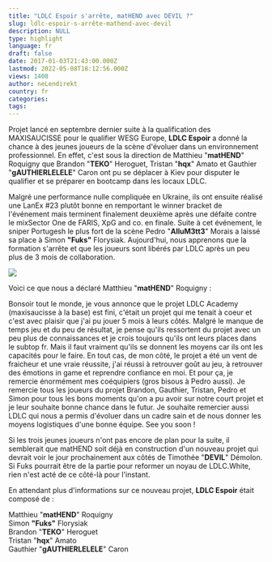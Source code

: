 ```yaml
---
title: "LDLC Espoir s'arrête, matHEND avec DEVIL ?"
slug: ldlc-espoir-s-arrête-mathend-avec-devil
description: NULL
type: highlight
language: fr
draft: false
date: 2017-01-03T21:43:00.000Z
lastmod: 2022-05-08T18:12:56.000Z
views: 1408
author: neLendirekt
country: fr
categories:
tags:
---
```

Projet lancé en septembre dernier suite à la qualification des MAXISAUCISSE pour le qualifier WESG Europe, **LDLC Espoir** a donné la chance à des jeunes joueurs de la scène d'évoluer dans un environnement professionnel. En effet, c'est sous la direction de Matthieu "**matHEND**" Roquigny que Brandon "**TEKO**" Heroguet, Tristan "**hqx**" Amato et Gauthier "**gAUTHIERLELELE**" Caron ont pu se déplacer à Kiev pour disputer le qualifier et se préparer en bootcamp dans les locaux LDLC. 

Malgré une performance nulle compliquée en Ukraine, ils ont ensuite réalisé une LanEx #23 plutôt bonne en remportant le winner bracket de l'événement mais terminent finalement deuxième après une défaite contre le mixSector One de FARIS, XpG and co. en finale. Suite à cet événement, le sniper Portugesh le plus fort de la scène Pedro "**AlluM3tt3**" Morais a laissé sa place à Simon **"Fuks"** Florysiak. Aujourd'hui, nous apprenons que la formation s'arrête et que les joueurs sont libérés par LDLC après un peu plus de 3 mois de collaboration.

![](/storage/images/586c19e3b6936_14757457990674jpeg.jpeg)

Voici ce que nous a déclaré Matthieu "**matHEND**" Roquigny : 

Bonsoir tout le monde, je vous annonce que le projet LDLC Academy (maxisaucisse à la base) est fini, c'était un projet qui me tenait à coeur et c'est avec plaisir que j'ai pu jouer 5 mois à leurs côtés. Malgré le manque de temps jeu et du peu de résultat, je pense qu'ils ressortent du projet avec un peu plus de connaissances et je crois toujours qu'ils ont leurs places dans le subtop fr. Mais il faut vraiment qu'ils se donnent les moyens car ils ont les capacités pour le faire. En tout cas, de mon côté, le projet a été un vent de fraicheur et une vraie réussite, j'ai réussi à retrouver goût au jeu, à retrouver des émotions in game et reprendre confiance en moi. Et pour ça, je remercie énormément mes coéquipiers (gros bisous à Pedro aussi). Je remercie tous les joueurs du projet Brandon, Gauthier, Tristan, Pedro et Simon pour tous les bons moments qu'on a pu avoir sur notre court projet et je leur souhaite bonne chance dans le futur. Je souhaite remercier aussi LDLC qui nous a permis d'évoluer dans un cadre sain et de nous donner les moyens logistiques d'une bonne équipe. See you soon ! 

Si les trois jeunes joueurs n'ont pas encore de plan pour la suite, il semblerait que matHEND soit déjà en construction d'un nouveau projet qui devrait voir le jour prochainement aux côtés de Timothée "**DEVIL**" Démolon. Si Fuks pourrait être de la partie pour reformer un noyau de LDLC.White, rien n'est acté de ce côté-là pour l'instant. 

En attendant plus d'informations sur ce nouveau projet, **LDLC Espoir** était composé de :

Matthieu "**matHEND**" Roquigny  
Simon **"Fuks"** Florysiak  
Brandon "**TEKO**" Heroguet  
Tristan "**hqx**" Amato  
Gauthier "**gAUTHIERLELELE**" Caron

